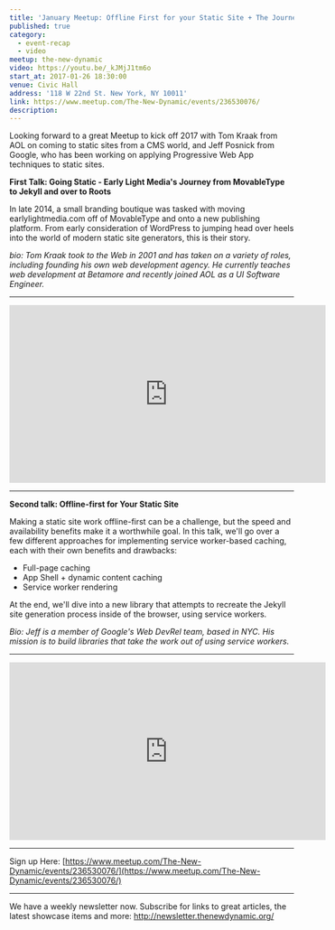 ```yaml
---
title: 'January Meetup: Offline First for your Static Site + The Journey from CMS to Static (video)'
published: true
category:
  - event-recap
  - video
meetup: the-new-dynamic
video: https://youtu.be/_kJMjJ1tm6o
start_at: 2017-01-26 18:30:00
venue: Civic Hall
address: '118 W 22nd St. New York, NY 10011'
link: https://www.meetup.com/The-New-Dynamic/events/236530076/
description:
---
```



Looking forward to a great Meetup to kick off 2017 with Tom Kraak from AOL on coming to static sites from a CMS world, and Jeff Posnick from Google, who has been working on applying Progressive Web App techniques to static sites.

**First Talk: Going Static - Early Light Media's Journey from MovableType to Jekyll and over to Roots**

In late 2014, a small branding boutique was tasked with moving earlylightmedia.com off of MovableType and onto a new publishing platform. From early consideration of WordPress to jumping head over heels into the world of modern static site generators, this is their story.

*bio: Tom Kraak took to the Web in 2001 and has taken on a variety of roles, including founding his own web development agency. He currently teaches web development at Betamore and recently joined AOL as a UI Software Engineer.*

---

  <div class="embed-container">
    <iframe width="560" height="315" src="https://www.youtube.com/embed/y2I6lIcr5Ig" frameborder="0" allowfullscreen></iframe>
  </div>

---

**Second talk: Offline-first for Your Static Site**

Making a static site work offline-first can be a challenge, but the speed and availability benefits make it a worthwhile goal. In this talk, we'll go over a few different approaches for implementing service worker-based caching, each with their own benefits and drawbacks:

* Full-page caching
* App Shell + dynamic content caching
* Service worker rendering

At the end, we'll dive into a new library that attempts to recreate the Jekyll site generation process inside of the browser, using service workers.

*Bio: Jeff is a member of Google's Web DevRel team, based in NYC. His mission is to build libraries that take the work out of using service workers.*

---

<div class="embed-container">
  <iframe width="560" height="315" src="https://www.youtube.com/embed/_kJMjJ1tm6o" frameborder="0" allowfullscreen></iframe>
</div>

---

Sign up Here: [https://www.meetup.com/The-New-Dynamic/events/236530076/](https://www.meetup.com/The-New-Dynamic/events/236530076/)

---

We have a weekly newsletter now. Subscribe for links to great articles, the latest showcase items and more: http://newsletter.thenewdynamic.org/
